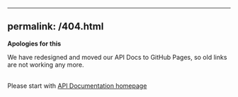 
---
permalink: /404.html
---

**Apologies for this**

We have redesigned and moved our API Docs to GitHub Pages, so old links are not working any more.
<br/><br/>

Please start with [API Documentation homepage](#transferwise-api)

<br/><br/>
